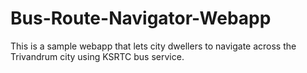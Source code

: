 # Bus-Route-Navigator-Webapp
This is a sample webapp that lets city dwellers to navigate across the Trivandrum city using KSRTC bus service. 
